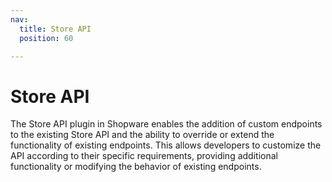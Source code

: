 ```yaml
---
nav:
  title: Store API
  position: 60

---
```


# Store API

The Store API plugin in Shopware enables the addition of custom endpoints to the existing Store API and the ability to override or extend the functionality of existing endpoints. This allows developers to customize the API according to their specific requirements, providing additional functionality or modifying the behavior of existing endpoints.
